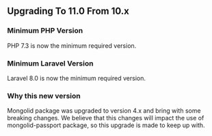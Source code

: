 ## Upgrading To 11.0 From 10.x

### Minimum PHP Version

PHP 7.3 is now the minimum required version.

### Minimum Laravel Version

Laravel 8.0 is now the minimum required version.

### Why this new version

Mongolid package was upgraded to version 4.x and bring with some breaking changes.
We believe that this changes will impact the use of mongolid-passport package, so this upgrade is made to keep up with.
